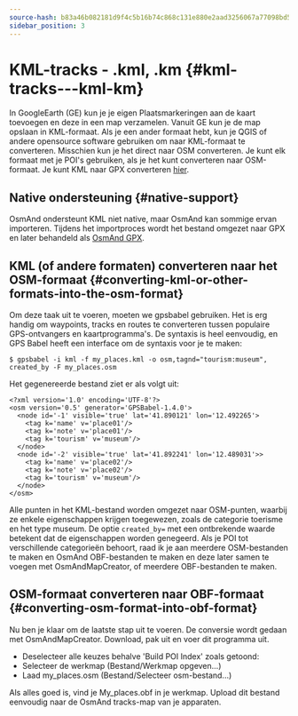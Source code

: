 ```yaml
---
source-hash: b83a46b082181d9f4c5b16b74c868c131e880e2aad3256067a77098bd5c9ae01
sidebar_position: 3
---
```


# KML-tracks - .kml, .km {#kml-tracks---kml-km}

In GoogleEarth (GE) kun je je eigen Plaatsmarkeringen aan de kaart toevoegen en deze in een map verzamelen. Vanuit GE kun je de map opslaan in KML-formaat. Als je een ander formaat hebt, kun je QGIS of andere opensource software gebruiken om naar KML-formaat te converteren. Misschien kun je het direct naar OSM converteren. Je kunt elk formaat met je POI's gebruiken, als je het kunt converteren naar OSM-formaat. Je kunt KML naar GPX converteren [hier](https://kml2gpx.com/).

## Native ondersteuning {#native-support}
OsmAnd ondersteunt KML niet native, maar OsmAnd kan sommige ervan importeren. Tijdens het importproces wordt het bestand omgezet naar GPX en later behandeld als [OsmAnd GPX](osmand-gpx).

## KML (of andere formaten) converteren naar het OSM-formaat {#converting-kml-or-other-formats-into-the-osm-format}

Om deze taak uit te voeren, moeten we gpsbabel gebruiken. Het is erg handig om waypoints, tracks en routes te converteren tussen populaire GPS-ontvangers en kaartprogramma's. De syntaxis is heel eenvoudig, en GPS Babel heeft een interface om de syntaxis voor je te maken:

```
$ gpsbabel -i kml -f my_places.kml -o osm,tagnd="tourism:museum",​created_by -F my_places.osm
```

Het gegenereerde bestand ziet er als volgt uit:

```
<?xml version='1.0' encoding='UTF-8'?>
<osm version='0.5' generator='GPSBabel-1.4.0'>
  <node id='-1' visible='true' lat='41.890121' lon='12.492265'>
    <tag k='name' v='place01'/>
    <tag k='note' v='place01'/>
    <tag k='tourism' v='museum'/>
  </node>
  <node id='-2' visible='true' lat='41.892241' lon='12.489031'>>
    <tag k='name' v='place02'/>
    <tag k='note' v='place02'/>
    <tag k='tourism' v='museum'/>
  </node>
</osm>
```

Alle punten in het KML-bestand worden omgezet naar OSM-punten, waarbij ze enkele eigenschappen krijgen toegewezen, zoals de categorie toerisme en het type museum. De optie `created_by=` met een ontbrekende waarde betekent dat de eigenschappen worden genegeerd. Als je POI tot verschillende categorieën behoort, raad ik je aan meerdere OSM-bestanden te maken en OsmAnd OBF-bestanden te maken en deze later samen te voegen met OsmAndMapCreator, of meerdere OBF-bestanden te maken.

## OSM-formaat converteren naar OBF-formaat {#converting-osm-format-into-obf-format}

Nu ben je klaar om de laatste stap uit te voeren. De conversie wordt gedaan met OsmAndMapCreator. Download, pak uit en voer dit programma uit.
- Deselecteer alle keuzes behalve 'Build POI Index' zoals getoond:
- Selecteer de werkmap (Bestand/Werkmap opgeven...)
- Laad my_places.osm (Bestand/Selecteer osm-bestand...)

Als alles goed is, vind je My_places.obf in je werkmap. Upload dit bestand eenvoudig naar de OsmAnd tracks-map van je apparaten.
